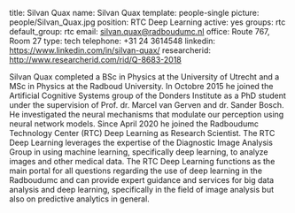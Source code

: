 title: Silvan Quax
name: Silvan Quax
template: people-single
picture: people/Silvan_Quax.jpg
position: RTC Deep Learning
active: yes
groups: rtc
default_group: rtc
email: silvan.quax@radboudumc.nl
office: Route 767, Room 27
type: tech
telephone: +31 24 3614548
linkedin: https://www.linkedin.com/in/silvan-quax/
researcherid: http://www.researcherid.com/rid/Q-8683-2018

Silvan Quax completed a BSc in Physics at the University of Utrecht and a MSc in Physics at the Radboud University. In Octobre 2015 he joined the Artificial Cognitive Systems group of the Donders Institute as a PhD student under the  supervision of Prof. dr. Marcel van Gerven and dr. Sander Bosch. He investigated the neural mechanisms that modulate our perception using neural network models. Since April 2020 he joined the Radboudumc Technology Center (RTC) Deep Learning as Research Scientist. The RTC Deep Learning leverages the expertise of the Diagnostic Image Analysis Group in using machine learning, specifically deep learning, to analyze images and other medical data. The RTC Deep Learning functions as the main portal for all questions regarding the use of deep learning in the Radboudumc and can provide expert guidance and services for big data analysis and deep learning, specifically in the field of image analysis but also on predictive analytics in general.
